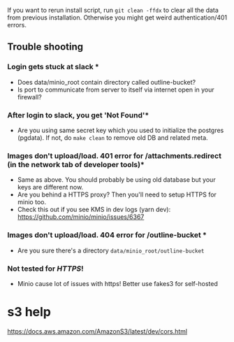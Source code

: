 If you want to rerun install script, run `git clean -ffdx` to clear all the data from previous installation. Otherwise you might get weird authentication/401 errors.

## Trouble shooting

### Login gets stuck at slack *

- Does data/minio_root contain directory called outline-bucket?
- Is port to communicate from server to itself via internet open in your firewall?
 
### After login to slack, you get 'Not Found'*

 - Are you using same secret key which you used to initialize the postgres (pgdata).
    If not, do `make clean` to remove old DB and related meta.

### Images don't upload/load. 401 error for /attachments.redirect (in the network tab of developer tools)*

- Same as above. You should probably be using old database but your keys are different now.
- Are you behind a HTTPS proxy? Then you'll need to setup HTTPS for minio too.
- Check this out if you see KMS in dev logs (yarn dev): https://github.com/minio/minio/issues/6367

### Images don't upload/load. 404 error for /outline-bucket *

- Are you sure there's a directory `data/minio_root/outline-bucket`


### Not tested for *HTTPS*!

- Minio cause lot of issues with https! Better use fakes3 for self-hosted


# s3 help
https://docs.aws.amazon.com/AmazonS3/latest/dev/cors.html
